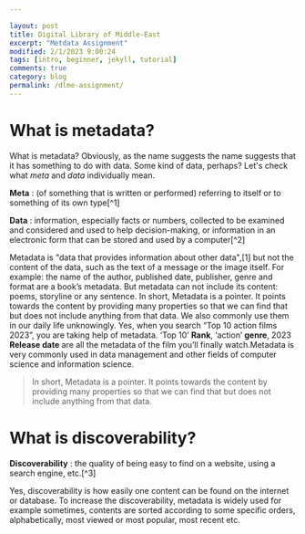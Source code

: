 ```yaml
---

layout: post
title: Digital Library of Middle-East
excerpt: "Metdata Assignment"
modified: 2/1/2023 9:00:24
tags: [intro, beginner, jekyll, tutorial]
comments: true
category: blog
permalink: /dlme-assignment/
---
```



# What is metadata?

What is metadata? Obviously, as the name suggests the name suggests that it has something to do with data. Some kind of data, perhaps? Let's check what *meta* and *data* individually mean.

**Meta**
: (of something that is written or performed) referring to itself or to something of its own type[^1]

**Data**
: information, especially facts or numbers, collected to be examined and considered and used to help decision-making, or information in an electronic form that can be stored and used by a computer[^2]

Metadata is "data that provides information about other data",[1] but not the content of the data, such as the text of a message or the image itself. For example: the name of the author, published date, publisher, genre and format are a book’s metadata. But metadata can not include its content: poems, storyline or any sentence. In short, Metadata is a pointer. It points towards the content by providing many properties so that we can find that but does not include anything from that data. We also commonly use them in our daily life unknowingly. Yes, when you search “Top 10 action films 2023”, you are taking help of metadata. ‘Top 10’ **Rank**, ‘action’ **genre**, 2023 **Release date** are all the metadata of the film you’ll finally watch.Metadata is very commonly used in data management and other fields of computer science and information science. 

>In short, Metadata is a pointer. It points towards the content by providing many properties so that we can find that but does not include anything from that data.

# What is discoverability?

**Discoverability**
: the quality of being easy to find on a website, using a search engine, etc.[^3]

Yes, discoverability is how easily one content can be found on the internet or database. To increase the discoverability, metadata is widely used for example sometimes, contents are sorted according to some specific orders, alphabetically, most viewed or most popular, most recent etc.
